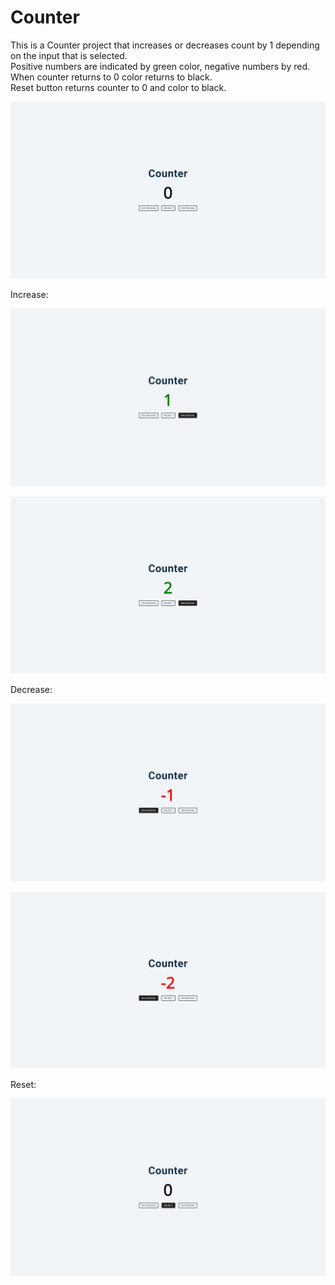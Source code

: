 # Counter

This is a Counter project that increases or decreases count by 1 depending on the input that is selected.<br/>
Positive numbers are indicated by green color, negative numbers by red. When counter returns to 0 color returns to black. <br/>
Reset button returns counter to 0 and color to black.<br/>

![My Image](images/counter_0.png)

Increase:<br/>

![My Image](images/counter_+1.png)

![My Image](images/counter_+2.png)

Decrease:<br/>

![My Image](images/counter_-1.png)

![My Image](images/counter_-2.png)

Reset:<br/>

![My Image](images/counter_reset.png)
